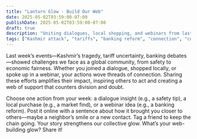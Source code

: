 ```yaml
---
title: "Lanturn Glow - Build Our Web"
date: 2025-05-02T03:59:00-07:00
publishDate: 2025-05-02T03:59:00-07:00
draft: true
description: "Uniting dialogues, local shopping, and webinars from last week’s news, share an action to strengthen community. Post your link to glow!"
tags: ["Kashmir attack", "tariffs", "banking reform", "connection", "community", "dialogue", "local shopping", "webinar", "well-being"]
---
```


<!-- Glow: 1 action, 1 skill -->
<!-- Skill: Connection -->

Last week’s events—Kashmir’s tragedy, tariff uncertainty, banking debates—showed challenges we face as a global community, from safety to economic fairness. Whether you joined a dialogue, shopped locally, or spoke up in a webinar, your actions wove threads of connection. Sharing these efforts amplifies their impact, inspiring others to act and creating a web of support that counters division and doubt.

Choose one action from your week: a dialogue insight (e.g., a safety tip), a local purchase (e.g., a market find), or a webinar idea (e.g., a banking reform). Post it online with a sentence about how it brought you closer to others—maybe a neighbor’s smile or a new contact. Tag a friend to keep the chain going. Your story strengthens our collective glow. What’s your web-building glow? Share it!